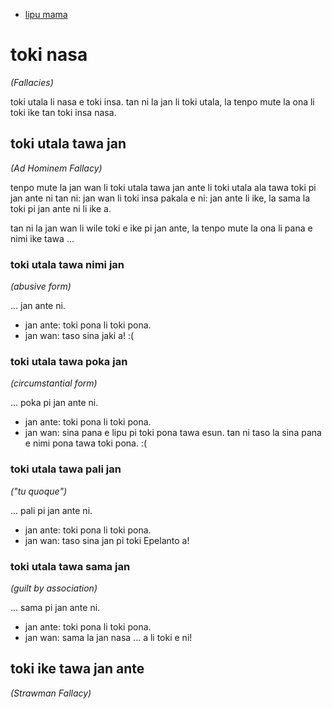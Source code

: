 * [lipu mama](https://thebestschools.org/magazine/15-logical-fallacies-know/)

# toki nasa
*(Fallacies)*

toki utala li nasa e toki insa. tan ni la jan li toki utala, la tenpo mute la ona li toki ike tan toki insa nasa.

## toki utala tawa jan
*(Ad Hominem Fallacy)*

tenpo mute la jan wan li toki utala tawa jan ante li toki utala ala tawa toki pi jan ante ni tan ni: jan wan li toki insa pakala e ni: jan ante li ike, la sama la toki pi jan ante ni li ike a.

tan ni la jan wan li wile toki e ike pi jan ante, la tenpo mute la ona li pana e nimi ike tawa ...

### toki utala tawa nimi jan
*(abusive form)*

... jan ante ni.

* jan ante: toki pona li toki pona.
* jan wan: taso sina jaki a! :(

### toki utala tawa poka jan
*(circumstantial form)*

... poka pi jan ante ni.

* jan ante: toki pona li toki pona.
* jan wan: sina pana e lipu pi toki pona tawa esun. tan ni taso la sina pana e nimi pona tawa toki pona. :(

### toki utala tawa pali jan
*("tu quoque")*

... pali pi jan ante ni.

* jan ante: toki pona li toki pona.
* jan wan: taso sina jan pi toki Epelanto a!

### toki utala tawa sama jan
*(guilt by association)*

... sama pi jan ante ni.

* jan ante: toki pona li toki pona.
* jan wan: sama la jan nasa ... a li toki e ni!

## toki ike tawa jan ante
*(Strawman Fallacy)*
